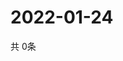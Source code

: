 # 2022-01-24
  共 0条

  <!-- BEGIN -->
  <!-- 最后更新时间Mon Jan 24 2022 22:03:09 GMT+0000 (Coordinated Universal Time) -->
  
  <!-- END -->
  
  